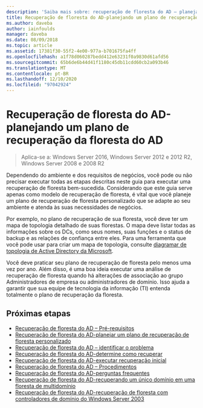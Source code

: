 ```yaml
---
description: 'Saiba mais sobre: recuperação de floresta do AD – planejar um plano de recuperação de floresta do AD'
title: Recuperação de floresta do AD-planejando um plano de recuperação da floresta do AD
ms.author: daveba
author: iainfoulds
manager: daveba
ms.date: 08/09/2018
ms.topic: article
ms.assetid: 17381f30-55f2-4e00-977a-b701675fa4ff
ms.openlocfilehash: a1f78d060287bedd412e63231f0a9830d61afd56
ms.sourcegitcommit: 65b6de6b44d41f1180c45db11cdd60cb2a093b46
ms.translationtype: MT
ms.contentlocale: pt-BR
ms.lasthandoff: 12/10/2020
ms.locfileid: "97042924"
---
```

# <a name="ad-forest-recovery---devising-an-ad-forest-recovery-plan"></a>Recuperação de floresta do AD-planejando um plano de recuperação da floresta do AD

>Aplica-se a: Windows Server 2016, Windows Server 2012 e 2012 R2, Windows Server 2008 e 2008 R2

Dependendo do ambiente e dos requisitos de negócios, você pode ou não precisar executar todas as etapas descritas neste guia para executar uma recuperação de floresta bem-sucedida. Considerando que este guia serve apenas como modelo de recuperação de floresta, é vital que você planeje um plano de recuperação de floresta personalizado que se adapte ao seu ambiente e atenda às suas necessidades de negócios.

Por exemplo, no plano de recuperação de sua floresta, você deve ter um mapa de topologia detalhado de suas florestas. O mapa deve listar todas as informações sobre os DCs, como seus nomes, suas funções e o status de backup e as relações de confiança entre eles. Para uma ferramenta que você pode usar para criar um mapa de topologia, consulte [diagramar de topologia de Active Directory da Microsoft](https://www.microsoft.com/download/details.aspx?id=13380).

Você deve praticar seu plano de recuperação de floresta pelo menos uma vez por ano. Além disso, é uma boa ideia executar uma análise de recuperação de floresta quando há alterações de associação ao grupo Administradores de empresa ou administradores de domínio. Isso ajuda a garantir que sua equipe de tecnologia da informação (TI) entenda totalmente o plano de recuperação da floresta.

## <a name="next-steps"></a>Próximas etapas

- [Recuperação de floresta do AD – Pré-requisitos](AD-Forest-Recovery-Prerequisties.md)
- [Recuperação de floresta do AD-planejar um plano de recuperação de floresta personalizado](AD-Forest-Recovery-Devising-a-Plan.md)
- [Recuperação de floresta do AD – identificar o problema](AD-Forest-Recovery-Identify-the-Problem.md)
- [Recuperação de floresta do AD-determine como recuperar](AD-Forest-Recovery-Determine-how-to-Recover.md)
- [Recuperação de floresta do AD-executar recuperação inicial](AD-Forest-Recovery-Perform-initial-recovery.md)
- [Recuperação de floresta do AD – Procedimentos](AD-Forest-Recovery-Procedures.md)
- [Recuperação de floresta do AD-perguntas frequentes](AD-Forest-Recovery-FAQ.md)
- [Recuperação de floresta do AD-recuperando um único domínio em uma floresta de multidomínio](AD-Forest-Recovery-Single-Domain-in-Multidomain-Recovery.md)
- [Recuperação de floresta do AD-recuperação de floresta com controladores de domínio do Windows Server 2003](AD-Forest-Recovery-Windows-Server-2003.md)
